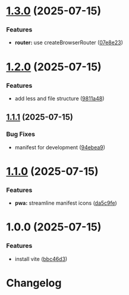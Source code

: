# [1.3.0](https://github.com/LevButkovskiy/frontend-template/compare/v1.2.0...v1.3.0) (2025-07-15)


### Features

* **router:** use createBrowserRouter ([07e8e23](https://github.com/LevButkovskiy/frontend-template/commit/07e8e2353c236857cfb757cbdff9220da8a1b654))

# [1.2.0](https://github.com/LevButkovskiy/frontend-template/compare/v1.1.1...v1.2.0) (2025-07-15)


### Features

* add less and file structure ([9811a48](https://github.com/LevButkovskiy/frontend-template/commit/9811a48a0008710e0d369cf1bcb3344efba2a797))

## [1.1.1](https://github.com/LevButkovskiy/frontend-template/compare/v1.1.0...v1.1.1) (2025-07-15)


### Bug Fixes

* manifest for development ([94ebea9](https://github.com/LevButkovskiy/frontend-template/commit/94ebea962919c551c58559b62305278674d5dbf7))

# [1.1.0](https://github.com/LevButkovskiy/frontend-template/compare/v1.0.0...v1.1.0) (2025-07-15)


### Features

* **pwa:** streamline manifest icons ([da5c9fe](https://github.com/LevButkovskiy/frontend-template/commit/da5c9fef437c4225d3197f4e9892fd9a019a857e))

# 1.0.0 (2025-07-15)


### Features

* install vite ([bbc46d3](https://github.com/LevButkovskiy/frontend-template/commit/bbc46d3901c20438198fe1aaedd3f60e3a2170b2))

# Changelog
